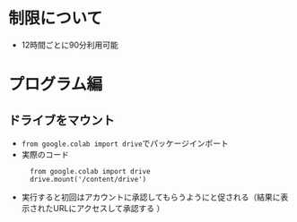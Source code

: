 # 制限について
  * 12時間ごとに90分利用可能
  
# プログラム編

## ドライブをマウント
  * `from google.colab import drive`でパッケージインポート
  * 実際のコード
    ```   
      from google.colab import drive
      drive.mount('/content/drive')
    ```
  * 実行すると初回はアカウントに承認してもらうようにと促される（結果に表示されたURLにアクセスして承認する ）
